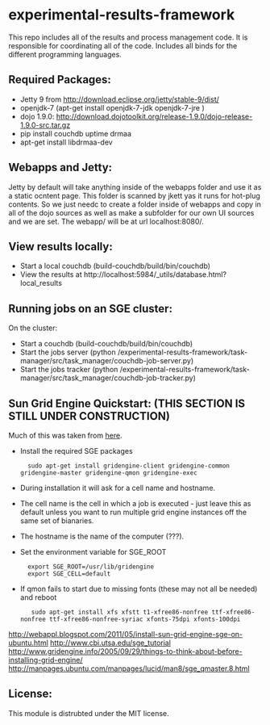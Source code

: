 experimental-results-framework
==============================

This repo includes all of the results and process management code. It is responsible for coordinating all of the code. Includes all binds for the different programming languages.

Required Packages:
-----------------

* Jetty 9 from http://download.eclipse.org/jetty/stable-9/dist/
* openjdk-7 (apt-get install openjdk-7-jdk openjdk-7-jre )
* dojo 1.9.0:  http://download.dojotoolkit.org/release-1.9.0/dojo-release-1.9.0-src.tar.gz
* pip install couchdb uptime drmaa
* apt-get install libdrmaa-dev

Webapps and Jetty:
-----------------

Jetty by default will take anything inside of the webapps folder and
use it as a static ocntent page. This folder is scanned by jkett yas
it runs for hot-plug contents.  So we just needc to create a folder
inside of webapps and copy in all of the dojo sources as well as make
a subfolder for our own UI sources and we are set. The webapp/<folder>
will be at url localhost:8080/<folder>.

View results locally:
--------------------

* Start a local couchdb (build-couchdb/build/bin/couchdb)
* View the results at http://localhost:5984/_utils/database.html?local_results

Running jobs on an SGE cluster:
----------------------

On the cluster:
* Start a couchdb (build-couchdb/build/bin/couchdb)
* Start the jobs server (python /experimental-results-framework/task-manager/src/task_manager/couchdb-job-server.py)
* Start the jobs tracker (python /experimental-results-framework/task-manager/src/task_manager/couchdb-job-tracker.py)

Sun Grid Engine Quickstart: (THIS SECTION IS STILL UNDER CONSTRUCTION)
--------------------------

Much of this was taken from [here](http://webappl.blogspot.com/2011/05/install-sun-grid-engine-sge-on-ubuntu.html).

* Install the required SGE packages

        sudo apt-get install gridengine-client gridengine-common gridengine-master gridengine-qmon gridengine-exec
        
* During installation it will ask for a cell name and hostname. 
* The cell name is the cell in which a job is executed - just leave this as default unless you want to run multiple grid engine instances off the same set of bianaries.
* The hostname is the name of the computer (???).

* Set the environment variable for SGE_ROOT 

        export SGE_ROOT=/usr/lib/gridengine
        export SGE_CELL=default
        
* If qmon fails to start due to missing fonts (these may not all be needed) and reboot

         sudo apt-get install xfs xfstt t1-xfree86-nonfree ttf-xfree86-nonfree ttf-xfree86-nonfree-syriac xfonts-75dpi xfonts-100dpi
         
         
         
http://webappl.blogspot.com/2011/05/install-sun-grid-engine-sge-on-ubuntu.html
http://www.cbi.utsa.edu/sge_tutorial
http://www.gridengine.info/2005/09/29/things-to-think-about-before-installing-grid-engine/
http://manpages.ubuntu.com/manpages/lucid/man8/sge_qmaster.8.html

License:
-------
This module is distrubted under the MIT license.
